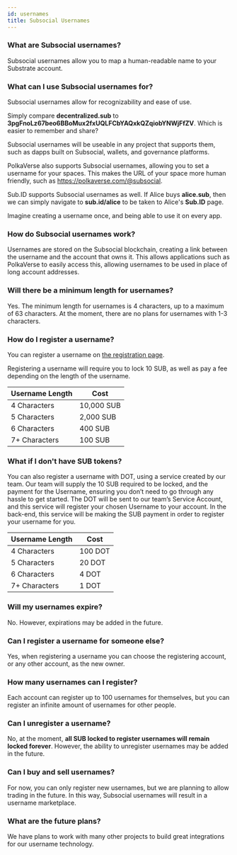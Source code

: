 ```yaml
---
id: usernames
title: Subsocial Usernames
---
```


### What are Subsocial usernames?
Subsocial usernames allow you to map a human-readable name to your Substrate account.

### What can I use Subsocial usernames for?
Subsocial usernames allow for recognizability and ease of use.

Simply compare **decentralized.sub** to **3pgFnoLz67beo6BBoMux2fxUQLFCbYAQxkQZqiobYNWjFfZV**. 
Which is easier to remember and share?

Subsocial usernames will be useable in any project that supports them, 
such as dapps built on Subsocial, wallets, and governance platforms.

PolkaVerse also supports Subsocial usernames, allowing you to set a username for your spaces. 
This makes the URL of your space more human friendly, such as https://polkaverse.com/@subsocial.

Sub.ID supports Subsocial usernames as well. If Alice buys **alice.sub**, 
then we can simply navigate to **sub.id/alice** to be taken to Alice's **Sub.ID** page.

Imagine creating a username once, and being able to use it on every app.

### How do Subsocial usernames work?
Usernames are stored on the Subsocial blockchain, creating a link between the username and the account that owns it.
This allows applications such as PolkaVerse to easily access this, 
allowing usernames to be used in place of long account addresses.

### Will there be a minimum length for usernames?
Yes. The minimum length for usernames is 4 characters, up to a maximum of 63 characters. 
At the moment, there are no plans for usernames with 1-3 characters.

### How do I register a username?
You can register a username on [the registration page](https://polkaverse.com/dd).

Registering a username will require you to lock 10 SUB, as well as pay a fee depending on the length of the username.

| Username Length | Cost |
|--|--|
| 4 Characters | 10,000 SUB |
| 5 Characters | 2,000 SUB |
| 6 Characters | 400 SUB |
| 7+ Characters | 100 SUB |

### What if I don't have SUB tokens?
You can also register a username with DOT, using a service created by our team. 
Our team will supply the 10 SUB required to be locked, and the payment for the Username, 
ensuring you don’t need to go through any hassle to get started. The DOT will be sent to our team’s Service Account, 
and this service will register your chosen Username to your account. 
In the back-end, this service will be making the SUB payment in order to register your username for you.

| Username Length | Cost |
|--|--|
| 4 Characters | 100 DOT |
| 5 Characters | 20 DOT |
| 6 Characters | 4 DOT |
| 7+ Characters | 1 DOT |

### Will my usernames expire?
No. However, expirations may be added in the future.

### Can I register a username for someone else?
Yes, when registering a username you can choose the registering account, or any other account, as the new owner.

### How many usernames can I register?
Each account can register up to 100 usernames for themselves, but you can register an infinite amount of usernames for other people.

### Can I unregister a username?
No, at the moment, **all SUB locked to register usernames will remain locked forever**. 
However, the ability to unregister usernames may be added in the future.

### Can I buy and sell usernames?
For now, you can only register new usernames, but we are planning to allow trading in the future. 
In this way, Subsocial usernames will result in a username marketplace. 

### What are the future plans?
We have plans to work with many other projects to build great integrations for our username technology.

